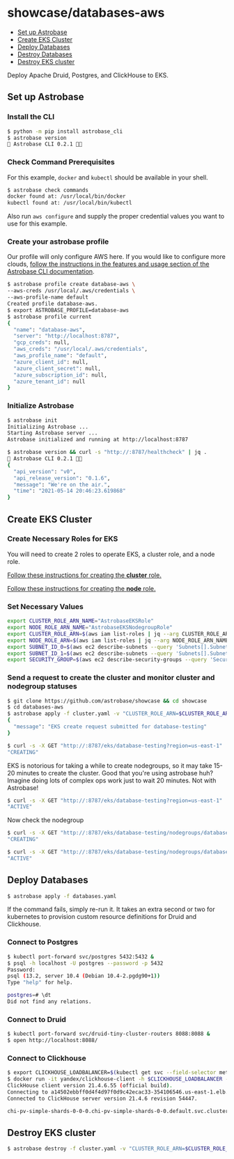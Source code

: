 # showcase/databases-aws

- [Set up Astrobase](#set-up-astrobase)
- [Create EKS Cluster](#create-eks-cluster)
- [Deploy Databases](#deploy-databases)
- [Destroy Databases](#destroy-databases)
- [Destroy EKS cluster](#destroy-eks-cluster)

Deploy Apache Druid, Postgres, and ClickHouse to EKS.

## Set up Astrobase

### Install the CLI

```sh
$ python -m pip install astrobase_cli
$ astrobase version
🚀 Astrobase CLI 0.2.1 🧑‍🚀
```

### Check Command Prerequisites

For this example, `docker` and `kubectl` should be available in your shell.

```sh
$ astrobase check commands
docker found at: /usr/local/bin/docker
kubectl found at: /usr/local/bin/kubectl
```

Also run `aws configure` and supply the proper credential values you want to use for this example.

### Create your astrobase profile

Our profile will only configure AWS here. If you would like to configure more clouds, [follow the instructions in the features and usage section of the Astrobase CLI documentation](https://github.com/astrobase/cli/blob/master/README.md#features-and-usage).

```sh
$ astrobase profile create database-aws \
--aws-creds /usr/local/.aws/credentials \
--aws-profile-name default
Created profile database-aws.
$ export ASTROBASE_PROFILE=database-aws
$ astrobase profile current
{
  "name": "database-aws",
  "server": "http://localhost:8787",
  "gcp_creds": null,
  "aws_creds": "/usr/local/.aws/credentials",
  "aws_profile_name": "default",
  "azure_client_id": null,
  "azure_client_secret": null,
  "azure_subscription_id": null,
  "azure_tenant_id": null
}
```

### Initialize Astrobase

```sh
$ astrobase init
Initializing Astrobase ...
Starting Astrobase server ...
Astrobase initialized and running at http://localhost:8787
```

```sh
$ astrobase version && curl -s "http://:8787/healthcheck" | jq .
🚀 Astrobase CLI 0.2.1 🧑‍🚀
{
  "api_version": "v0",
  "api_release_version": "0.1.6",
  "message": "We're on the air.",
  "time": "2021-05-14 20:46:23.619868"
}
```

## Create EKS Cluster

### Create Necessary Roles for EKS

You will need to create 2 roles to operate EKS, a cluster role, and a node role.

[Follow these instructions for creating the __cluster__ role.](https://github.com/astrobase/cli#cluster_role_arn)

[Follow these instructions for creating the __node__ role.](https://github.com/astrobase/cli#node_role_arn)

### Set Necessary Values

```sh
export CLUSTER_ROLE_ARN_NAME="AstrobaseEKSRole"
export NODE_ROLE_ARN_NAME="AstrobaseEKSNodegroupRole"
export CLUSTER_ROLE_ARN=$(aws iam list-roles | jq --arg CLUSTER_ROLE_ARN_NAME "$CLUSTER_ROLE_ARN_NAME" -r '.Roles[] | select(.RoleName == $CLUSTER_ROLE_ARN_NAME) | .Arn')
export NODE_ROLE_ARN=$(aws iam list-roles | jq --arg NODE_ROLE_ARN_NAME "$NODE_ROLE_ARN_NAME" -r '.Roles[] | select(.RoleName == $NODE_ROLE_ARN_NAME) | .Arn')
export SUBNET_ID_0=$(aws ec2 describe-subnets --query 'Subnets[].SubnetId[]' | jq -r '.[0]')
export SUBNET_ID_1=$(aws ec2 describe-subnets --query 'Subnets[].SubnetId[]' | jq -r '.[1]')
export SECURITY_GROUP=$(aws ec2 describe-security-groups --query 'SecurityGroups[].GroupId' | jq -r '.[0]')
```

### Send a request to create the cluster and monitor cluster and nodegroup statuses

```sh
$ git clone https://github.com/astrobase/showcase && cd showcase
$ cd databases-aws
$ astrobase apply -f cluster.yaml -v "CLUSTER_ROLE_ARN=$CLUSTER_ROLE_ARN NODE_ROLE_ARN=$NODE_ROLE_ARN SUBNET_ID_0=$SUBNET_ID_0 SUBNET_ID_1=$SUBNET_ID_1 SECURITY_GROUP=$SECURITY_GROUP"
{
  "message": "EKS create request submitted for database-testing"
}
```

```sh
$ curl -s -X GET "http://:8787/eks/database-testing?region=us-east-1" | jq '.cluster.status'
"CREATING"
```

EKS is notorious for taking a while to create nodegroups, so it may take 15-20 minutes to create the cluster. Good that you're using astrobase huh? Imagine doing lots of complex ops work just to wait 20 minutes. Not with Astrobase!

```sh
$ curl -s -X GET "http://:8787/eks/database-testing?region=us-east-1" | jq '.cluster.status'
"ACTIVE"
```

Now check the nodegroup

```sh
$ curl -s -X GET "http://:8787/eks/database-testing/nodegroups/database-testing?region=us-east-1" | jq '.nodegroup.status'
"CREATING"
```

```sh
$ curl -s -X GET "http://:8787/eks/database-testing/nodegroups/database-testing?region=us-east-1" | jq '.nodegroup.status'
"ACTIVE"
```

## Deploy Databases

```sh
$ astrobase apply -f databases.yaml
```

If the command fails, simply re-run it. It takes an extra second or two for kubernetes to provision custom resource definitions for Druid and Clickhouse.

### Connect to Postgres

```sh
$ kubectl port-forward svc/postgres 5432:5432 &
$ psql -h localhost -U postgres --password -p 5432
Password:
psql (13.2, server 10.4 (Debian 10.4-2.pgdg90+1))
Type "help" for help.

postgres=# \dt
Did not find any relations.
```

### Connect to Druid

```sh
$ kubectl port-forward svc/druid-tiny-cluster-routers 8088:8088 &
$ open http://localhost:8088/
```

### Connect to Clickhouse

```sh
$ export CLICKHOUSE_LOADBALANCER=$(kubectl get svc --field-selector metadata.name=clickhouse-pv-simple -o json | jq -r '.items[0].status.loadBalancer.ingress[0].hostname')
$ docker run -it yandex/clickhouse-client -h $CLICKHOUSE_LOADBALANCER -u clickhouse_operator --password clickhouse_operator_password
ClickHouse client version 21.4.6.55 (official build).
Connecting to a14502ebbff0d4f4d97f0d9c42ecac33-354106546.us-east-1.elb.amazonaws.com:9000 as user clickhouse_operator.
Connected to ClickHouse server version 21.4.6 revision 54447.

chi-pv-simple-shards-0-0-0.chi-pv-simple-shards-0-0.default.svc.cluster.local :)
```

## Destroy EKS cluster

```sh
$ astrobase destroy -f cluster.yaml -v "CLUSTER_ROLE_ARN=$CLUSTER_ROLE_ARN NODE_ROLE_ARN=$NODE_ROLE_ARN SUBNET_ID_0=$SUBNET_ID_0 SUBNET_ID_1=$SUBNET_ID_1 SECURITY_GROUP=$SECURITY_GROUP"
```

